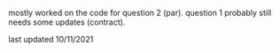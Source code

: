 mostly worked on the code for question 2 (par).
question 1 probably still needs some updates (contract).

last updated 10/11/2021
